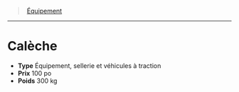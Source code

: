 ﻿---
!Equipment
Type: Équipement, sellerie et véhicules à traction
Price: 100 po
Weight: 300 kg
Id: equipment_hd.md#calèche
ParentLink: equipment_hd.md#Équipement
Name: Calèche
ParentName: Équipement
NameLevel: 1
---
> [Équipement](hd_equipment.md)

---

# Calèche

- **Type** Équipement, sellerie et véhicules à traction
- **Prix** 100 po
- **Poids** 300 kg

